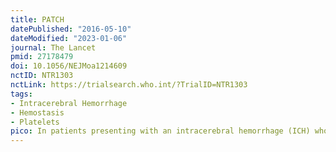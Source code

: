 ```yaml
---
title: PATCH
datePublished: "2016-05-10"
dateModified: "2023-01-06"
journal: The Lancet
pmid: 27178479
doi: 10.1056/NEJMoa1214609
nctID: NTR1303
nctLink: https://trialsearch.who.int/?TrialID=NTR1303
tags:
- Intracerebral Hemorrhage
- Hemostasis
- Platelets
pico: In patients presenting with an intracerebral hemorrhage (ICH) who had been taking an antiplatelet agent preceding the event, does platelet transfusion within 6 hours of presentation reduce the risk of death or disability as compared to standard care?
---
```


